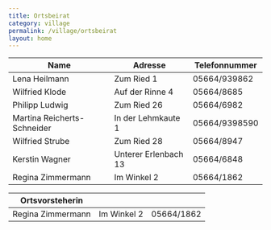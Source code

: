 ```yaml
---
title: Ortsbeirat
category: village
permalink: /village/ortsbeirat
layout: home
---
```


| Name | Adresse | Telefonnummer |
|---|---|---|
| Lena Heilmann | Zum Ried 1 | 05664/939862 |
| Wilfried Klode | Auf der Rinne 4 | 05664/8685 |
| Philipp Ludwig | Zum Ried 26 | 05664/6982 |
| Martina Reicherts-Schneider | In der Lehmkaute 1 | 05664/9398590 |
| Wilfried Strube | Zum Ried 28 | 05664/8947 |
| Kerstin Wagner | Unterer Erlenbach 13 | 05664/6848 |
| Regina Zimmermann | Im Winkel 2 | 05664/1862 |

 
| Ortsvorsteherin | | |
|---|---|---|
| Regina Zimmermann | Im Winkel 2 | 05664/1862 |